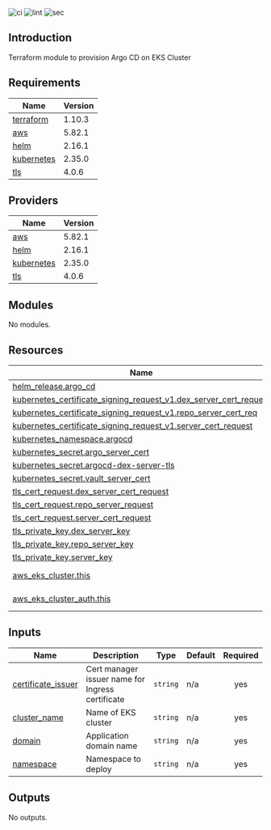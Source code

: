 ![ci](https://github.com/LogisticsPet/terraform-aws-argo-cd/actions/workflows/ci.yml/badge.svg?branch=main)
![lint](https://github.com/LogisticsPet/terraform-aws-argo-cd/actions/workflows/lint.yml/badge.svg?branch=main)
![sec](https://github.com/LogisticsPet/terraform-aws-argo-cd/actions/workflows/tfsec.yml/badge.svg?branch=main)

## Introduction
Terraform module to provision Argo CD on EKS Cluster

<!-- BEGIN_TF_DOCS -->
## Requirements

| Name | Version |
|------|---------|
| <a name="requirement_terraform"></a> [terraform](#requirement\_terraform) | 1.10.3 |
| <a name="requirement_aws"></a> [aws](#requirement\_aws) | 5.82.1 |
| <a name="requirement_helm"></a> [helm](#requirement\_helm) | 2.16.1 |
| <a name="requirement_kubernetes"></a> [kubernetes](#requirement\_kubernetes) | 2.35.0 |
| <a name="requirement_tls"></a> [tls](#requirement\_tls) | 4.0.6 |

## Providers

| Name | Version |
|------|---------|
| <a name="provider_aws"></a> [aws](#provider\_aws) | 5.82.1 |
| <a name="provider_helm"></a> [helm](#provider\_helm) | 2.16.1 |
| <a name="provider_kubernetes"></a> [kubernetes](#provider\_kubernetes) | 2.35.0 |
| <a name="provider_tls"></a> [tls](#provider\_tls) | 4.0.6 |

## Modules

No modules.

## Resources

| Name | Type |
|------|------|
| [helm_release.argo_cd](https://registry.terraform.io/providers/hashicorp/helm/2.16.1/docs/resources/release) | resource |
| [kubernetes_certificate_signing_request_v1.dex_server_cert_request](https://registry.terraform.io/providers/hashicorp/kubernetes/2.35.0/docs/resources/certificate_signing_request_v1) | resource |
| [kubernetes_certificate_signing_request_v1.repo_server_cert_req](https://registry.terraform.io/providers/hashicorp/kubernetes/2.35.0/docs/resources/certificate_signing_request_v1) | resource |
| [kubernetes_certificate_signing_request_v1.server_cert_request](https://registry.terraform.io/providers/hashicorp/kubernetes/2.35.0/docs/resources/certificate_signing_request_v1) | resource |
| [kubernetes_namespace.argocd](https://registry.terraform.io/providers/hashicorp/kubernetes/2.35.0/docs/resources/namespace) | resource |
| [kubernetes_secret.argo_server_cert](https://registry.terraform.io/providers/hashicorp/kubernetes/2.35.0/docs/resources/secret) | resource |
| [kubernetes_secret.argocd-dex-server-tls](https://registry.terraform.io/providers/hashicorp/kubernetes/2.35.0/docs/resources/secret) | resource |
| [kubernetes_secret.vault_server_cert](https://registry.terraform.io/providers/hashicorp/kubernetes/2.35.0/docs/resources/secret) | resource |
| [tls_cert_request.dex_server_cert_request](https://registry.terraform.io/providers/hashicorp/tls/4.0.6/docs/resources/cert_request) | resource |
| [tls_cert_request.repo_server_request](https://registry.terraform.io/providers/hashicorp/tls/4.0.6/docs/resources/cert_request) | resource |
| [tls_cert_request.server_cert_request](https://registry.terraform.io/providers/hashicorp/tls/4.0.6/docs/resources/cert_request) | resource |
| [tls_private_key.dex_server_key](https://registry.terraform.io/providers/hashicorp/tls/4.0.6/docs/resources/private_key) | resource |
| [tls_private_key.repo_server_key](https://registry.terraform.io/providers/hashicorp/tls/4.0.6/docs/resources/private_key) | resource |
| [tls_private_key.server_key](https://registry.terraform.io/providers/hashicorp/tls/4.0.6/docs/resources/private_key) | resource |
| [aws_eks_cluster.this](https://registry.terraform.io/providers/hashicorp/aws/5.82.1/docs/data-sources/eks_cluster) | data source |
| [aws_eks_cluster_auth.this](https://registry.terraform.io/providers/hashicorp/aws/5.82.1/docs/data-sources/eks_cluster_auth) | data source |

## Inputs

| Name | Description | Type | Default | Required |
|------|-------------|------|---------|:--------:|
| <a name="input_certificate_issuer"></a> [certificate\_issuer](#input\_certificate\_issuer) | Cert manager issuer name for Ingress certificate | `string` | n/a | yes |
| <a name="input_cluster_name"></a> [cluster\_name](#input\_cluster\_name) | Name of EKS cluster | `string` | n/a | yes |
| <a name="input_domain"></a> [domain](#input\_domain) | Application domain name | `string` | n/a | yes |
| <a name="input_namespace"></a> [namespace](#input\_namespace) | Namespace to deploy | `string` | n/a | yes |

## Outputs

No outputs.
<!-- END_TF_DOCS -->
